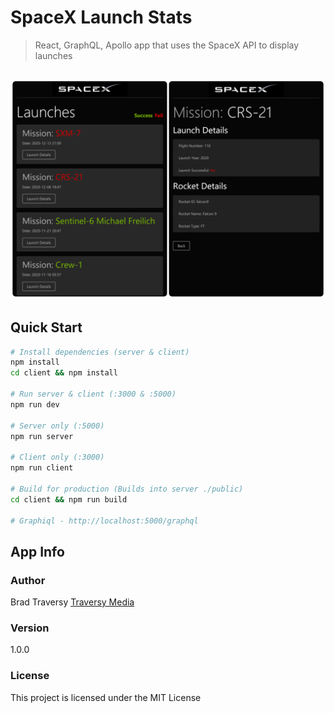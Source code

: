 # SpaceX Launch Stats

> React, GraphQL, Apollo app that uses the SpaceX API to display launches

<h2 align="center">
  <img src="./screenshots.png" alt="spacex-launch-stats" width="600px" />
  <br>
</h2>


## Quick Start

```bash
# Install dependencies (server & client)
npm install
cd client && npm install

# Run server & client (:3000 & :5000)
npm run dev

# Server only (:5000)
npm run server

# Client only (:3000)
npm run client

# Build for production (Builds into server ./public)
cd client && npm run build

# Graphiql - http://localhost:5000/graphql
```

## App Info

### Author

Brad Traversy
[Traversy Media](http://www.traversymedia.com)

### Version

1.0.0

### License

This project is licensed under the MIT License
